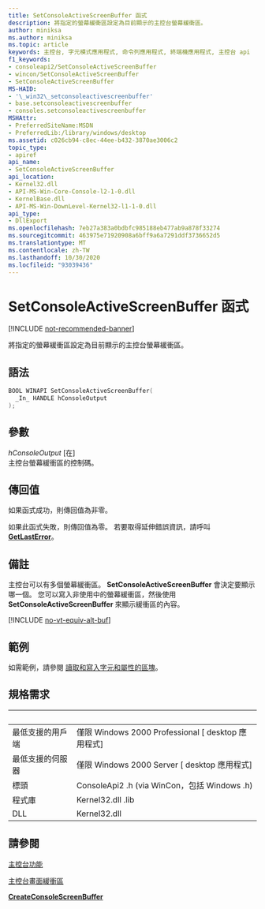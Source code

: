 ```yaml
---
title: SetConsoleActiveScreenBuffer 函式
description: 將指定的螢幕緩衝區設定為目前顯示的主控台螢幕緩衝區。
author: miniksa
ms.author: miniksa
ms.topic: article
keywords: 主控台, 字元模式應用程式, 命令列應用程式, 終端機應用程式, 主控台 api
f1_keywords:
- consoleapi2/SetConsoleActiveScreenBuffer
- wincon/SetConsoleActiveScreenBuffer
- SetConsoleActiveScreenBuffer
MS-HAID:
- '\_win32\_setconsoleactivescreenbuffer'
- base.setconsoleactivescreenbuffer
- consoles.setconsoleactivescreenbuffer
MSHAttr:
- PreferredSiteName:MSDN
- PreferredLib:/library/windows/desktop
ms.assetid: c026cb94-c8ec-44ee-b432-3870ae3006c2
topic_type:
- apiref
api_name:
- SetConsoleActiveScreenBuffer
api_location:
- Kernel32.dll
- API-MS-Win-Core-Console-l2-1-0.dll
- KernelBase.dll
- API-MS-Win-DownLevel-Kernel32-l1-1-0.dll
api_type:
- DllExport
ms.openlocfilehash: 7eb27a383a0bdbfc985188eb477ab9a878f33274
ms.sourcegitcommit: 463975e71920908a6bff9a6a7291ddf3736652d5
ms.translationtype: MT
ms.contentlocale: zh-TW
ms.lasthandoff: 10/30/2020
ms.locfileid: "93039436"
---
```

# <a name="setconsoleactivescreenbuffer-function"></a>SetConsoleActiveScreenBuffer 函式

[!INCLUDE [not-recommended-banner](./includes/not-recommended-banner.md)]

將指定的螢幕緩衝區設定為目前顯示的主控台螢幕緩衝區。

## <a name="syntax"></a>語法

```C
BOOL WINAPI SetConsoleActiveScreenBuffer(
  _In_ HANDLE hConsoleOutput
);
```

## <a name="parameters"></a>參數

*hConsoleOutput* \[在\]  
主控台螢幕緩衝區的控制碼。

## <a name="return-value"></a>傳回值

如果函式成功，則傳回值為非零。

如果此函式失敗，則傳回值為零。 若要取得延伸錯誤資訊，請呼叫 [**GetLastError**](https://msdn.microsoft.com/library/windows/desktop/ms679360)。

## <a name="remarks"></a>備註

主控台可以有多個螢幕緩衝區。 **SetConsoleActiveScreenBuffer** 會決定要顯示哪一個。 您可以寫入非使用中的螢幕緩衝區，然後使用 **SetConsoleActiveScreenBuffer** 來顯示緩衝區的內容。

[!INCLUDE [no-vt-equiv-alt-buf](./includes/no-vt-equiv-alt-buf.md)]

## <a name="examples"></a>範例

如需範例，請參閱 [讀取和寫入字元和屬性的區塊](reading-and-writing-blocks-of-characters-and-attributes.md)。

## <a name="requirements"></a>規格需求

| &nbsp; | &nbsp; |
|-|-|
| 最低支援的用戶端 | 僅限 Windows 2000 Professional \[ desktop 應用程式\] |
| 最低支援的伺服器 | 僅限 Windows 2000 Server \[ desktop 應用程式\] |
| 標頭 | ConsoleApi2 .h (via WinCon，包括 Windows .h)  |
| 程式庫 | Kernel32.dll .lib |
| DLL | Kernel32.dll |

## <a name="see-also"></a>請參閱

[主控台功能](console-functions.md)

[主控台畫面緩衝區](console-screen-buffers.md)

[**CreateConsoleScreenBuffer**](createconsolescreenbuffer.md)
